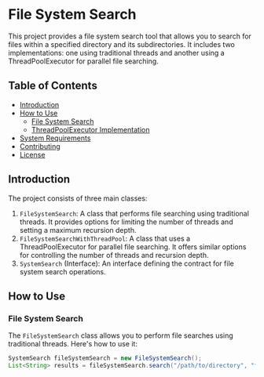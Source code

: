 # File System Search

This project provides a file system search tool that allows you to search for files within a specified directory and its subdirectories. It includes two implementations: one using traditional threads and another using a ThreadPoolExecutor for parallel file searching.

## Table of Contents

- [Introduction](#introduction)
- [How to Use](#how-to-use)
    - [File System Search](#file-system-search)
    - [ThreadPoolExecutor Implementation](#threadpoolexecutor-implementation)
- [System Requirements](#system-requirements)
- [Contributing](#contributing)
- [License](#license)

## Introduction

The project consists of three main classes:
1. `FileSystemSearch`: A class that performs file searching using traditional threads. It provides options for limiting the number of threads and setting a maximum recursion depth.
2. `FileSystemSearchWithThreadPool`: A class that uses a ThreadPoolExecutor for parallel file searching. It offers similar options for controlling the number of threads and recursion depth.
3. `SystemSearch` (Interface): An interface defining the contract for file system search operations.

## How to Use

### File System Search

The `FileSystemSearch` class allows you to perform file searches using traditional threads. Here's how to use it:

```java
SystemSearch fileSystemSearch = new FileSystemSearch();
List<String> results = fileSystemSearch.search("/path/to/directory", "file-name-to-search-for");